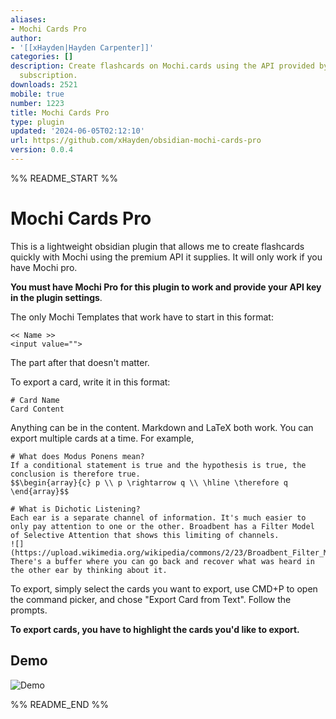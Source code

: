 ```yaml
---
aliases:
- Mochi Cards Pro
author:
- '[[xHayden|Hayden Carpenter]]'
categories: []
description: Create flashcards on Mochi.cards using the API provided by Mochi's Pro
  subscription.
downloads: 2521
mobile: true
number: 1223
title: Mochi Cards Pro
type: plugin
updated: '2024-06-05T02:12:10'
url: https://github.com/xHayden/obsidian-mochi-cards-pro
version: 0.0.4
---
```


%% README_START %%

# Mochi Cards Pro

This is a lightweight obsidian plugin that allows me to create flashcards quickly with Mochi using the premium API it supplies. It will only work if you have Mochi pro.

__You must have Mochi Pro for this plugin to work and provide your API key in the plugin settings__.

The only Mochi Templates that work have to start in this format:
```
<< Name >> 
<input value="">
```
The part after that doesn't matter.

To export a card, write it in this format:
```
# Card Name
Card Content
```

Anything can be in the content. Markdown and LaTeX both work.
You can export multiple cards at a time. For example,

```
# What does Modus Ponens mean?
If a conditional statement is true and the hypothesis is true, the conclusion is therefore true.
$$\begin{array}{c} p \\ p \rightarrow q \\ \hline \therefore q \end{array}$$

# What is Dichotic Listening?
Each ear is a separate channel of information. It's much easier to only pay attention to one or the other. Broadbent has a Filter Model of Selective Attention that shows this limiting of channels.
![](https://upload.wikimedia.org/wikipedia/commons/2/23/Broadbent_Filter_Model.jpg)
There's a buffer where you can go back and recover what was heard in the other ear by thinking about it.
```

To export, simply select the cards you want to export, use CMD+P to open the command picker, and chose "Export Card from Text". Follow the prompts.

__To export cards, you have to highlight the cards you'd like to export.__

## Demo
![Demo](https://img.hayden.gg/7dee8e8af29674e3a05273917223354f.gif)


%% README_END %%